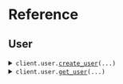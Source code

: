# Reference
## User
<details><summary><code>client.user.<a href="src/seed/user/client.py">create_user</a>(...)</code></summary>
<dl>
<dd>

#### 🔌 Usage

<dl>
<dd>

<dl>
<dd>

```python
from seed import SeedApi

client = SeedApi(
    base_url="https://yourhost.com/path/to/api",
)
client.user.create_user(
    username="username",
)

```
</dd>
</dl>
</dd>
</dl>

#### ⚙️ Parameters

<dl>
<dd>

<dl>
<dd>

**username:** `str` 
    
</dd>
</dl>

<dl>
<dd>

**email:** `typing.Optional[str]` 
    
</dd>
</dl>

<dl>
<dd>

**age:** `typing.Optional[int]` 
    
</dd>
</dl>

<dl>
<dd>

**weight:** `typing.Optional[float]` 
    
</dd>
</dl>

<dl>
<dd>

**request_options:** `typing.Optional[RequestOptions]` — Request-specific configuration.
    
</dd>
</dl>
</dd>
</dl>


</dd>
</dl>
</details>

<details><summary><code>client.user.<a href="src/seed/user/client.py">get_user</a>(...)</code></summary>
<dl>
<dd>

#### 🔌 Usage

<dl>
<dd>

<dl>
<dd>

```python
from seed import SeedApi

client = SeedApi(
    base_url="https://yourhost.com/path/to/api",
)
client.user.get_user()

```
</dd>
</dl>
</dd>
</dl>

#### ⚙️ Parameters

<dl>
<dd>

<dl>
<dd>

**username:** `typing.Optional[str]` 
    
</dd>
</dl>

<dl>
<dd>

**age:** `typing.Optional[int]` 
    
</dd>
</dl>

<dl>
<dd>

**weight:** `typing.Optional[float]` 
    
</dd>
</dl>

<dl>
<dd>

**request_options:** `typing.Optional[RequestOptions]` — Request-specific configuration.
    
</dd>
</dl>
</dd>
</dl>


</dd>
</dl>
</details>

